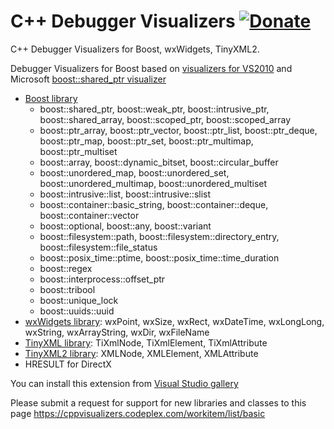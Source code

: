 C++ Debugger Visualizers [![Donate][1]][2]
========================

C++ Debugger Visualizers for Boost, wxWidgets, TinyXML2.

Debugger Visualizers for Boost based on [visualizers for VS2010](https://svn.boost.org/trac/boost/wiki/DebuggerVisualizers) and 
Microsoft [boost::shared_ptr visualizer](http://archive.msdn.microsoft.com/boostsharedptrvis)

* [Boost library](http://www.boost.org/)
    * boost::shared_ptr, boost::weak_ptr, boost::intrusive_ptr, boost::shared_array, boost::scoped_ptr, boost::scoped_array 
    * boost::ptr_array, boost::ptr_vector, boost::ptr_list, boost::ptr_deque, boost::ptr_map, boost::ptr_set, boost::ptr_multimap, boost::ptr_multiset
    * boost::array, boost::dynamic_bitset, boost::circular_buffer
    * boost::unordered_map, boost::unordered_set, boost::unordered_multimap, boost::unordered_multiset
    * boost::intrusive::list, boost::intrusive::slist
    * boost::container::basic_string, boost::container::deque, boost::container::vector
    * boost::optional, boost::any, boost::variant
    * boost::filesystem::path, boost::filesystem::directory_entry, boost::filesystem::file_status
    * boost::posix_time::ptime, boost::posix_time::time_duration
    * boost::regex
    * boost::interprocess::offset_ptr
    * boost::tribool
    * boost::unique_lock
    * boost::uuids::uuid
* [wxWidgets library](http://www.wxwidgets.org/): wxPoint, wxSize, wxRect, wxDateTime, wxLongLong, wxString, wxArrayString, wxDir, wxFileName
* [TinyXML library](http://www.grinninglizard.com/tinyxml/): TiXmlNode, TiXmlElement, TiXmlAttribute
* [TinyXML2 library](http://www.grinninglizard.com/tinyxml2/index.html): XMLNode, XMLElement, XMLAttribute
* HRESULT for DirectX

You can install this extension from [Visual Studio gallery](http://bit.ly/Mn73hE)

Please submit a request for support for new libraries and classes to this page https://cppvisualizers.codeplex.com/workitem/list/basic

[1]: https://www.paypalobjects.com/en_GB/i/btn/btn_donate_LG.gif
[2]: https://www.paypal.com/cgi-bin/webscr?cmd=_donations&business=N3QTYHP9LH6UY&lc=RU&item_name=C%2b%2b%20Debugger%20Visualizers&item_number=CPPDebuggerVisualizers&currency_code=USD&bn=PP%2dDonationsBF%3abtn_donate_LG%2egif%3aNonHosted

